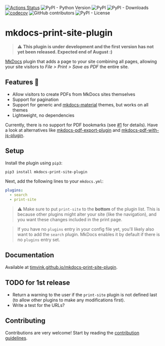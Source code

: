 [![Actions Status](https://github.com/timvink/mkdocs-print-site-plugin/workflows/pytest/badge.svg)](https://github.com/timvink/mkdocs-print-site-plugin/actions)
![PyPI - Python Version](https://img.shields.io/pypi/pyversions/mkdocs-print-site-plugin)
![PyPI](https://img.shields.io/pypi/v/mkdocs-print-site-plugin)
![PyPI - Downloads](https://img.shields.io/pypi/dm/mkdocs-print-site-plugin)
[![codecov](https://codecov.io/gh/timvink/mkdocs-print-site-plugin/branch/master/graph/badge.svg)](https://codecov.io/gh/timvink/mkdocs-print-site-plugin)
![GitHub contributors](https://img.shields.io/github/contributors/timvink/mkdocs-print-site-plugin)
![PyPI - License](https://img.shields.io/pypi/l/mkdocs-print-site-plugin)

# mkdocs-print-site-plugin

> ⚠️ **This plugin is under development and the first version has not yet been released. Expected end of August :)**

[MkDocs](https://www.mkdocs.org/) plugin that adds a page to your site combining all pages, allowing your site visitors to *File > Print > Save as PDF* the entire site.

## Features :star2:

- Allow visitors to create PDFs from MkDocs sites themselves
- Support for pagination
- Support for generic and [mkdocs-material](https://github.com/squidfunk/mkdocs-material) themes, but works on all themes
- Lightweight, no dependencies

Currently, there is no support for PDF bookmarks (see [#1](https://github.com/timvink/mkdocs-print-site-plugin/issues/1) for details). Have a look at alternatives like [mkdocs-pdf-export-plugin](https://github.com/zhaoterryy/mkdocs-pdf-export-plugin) and [mkdocs-pdf-with-js-plugin](https://github.com/smaxtec/mkdocs-pdf-with-js-plugin).

## Setup

Install the plugin using `pip3`:

```bash
pip3 install mkdocs-print-site-plugin
```

Next, add the following lines to your `mkdocs.yml`:

```yml
plugins:
  - search
  - print-site
```

> ⚠️ Make sure to put `print-site` to the **bottom** of the plugin list. This is because other plugins might alter your site (like the navigation), and you want these changes included in the print page.

> If you have no `plugins` entry in your config file yet, you'll likely also want to add the `search` plugin. MkDocs enables it by default if there is no `plugins` entry set.

## Documentation

Available at [timvink.github.io/mkdocs-print-site-plugin](https://timvink.github.io/mkdocs-print-site-plugin/).

## TODO for 1st release

- Return a warning to the user if the `print-site` plugin is not defined last (to allow other plugins to make any modifications first).
- Write a test for the URLs?

## Contributing

Contributions are very welcome! Start by reading the [contribution guidelines](https://timvink.github.io/mkdocs-print-site-plugin/contributing.html).

